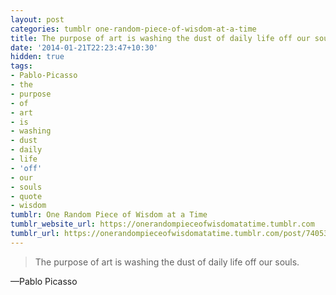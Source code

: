 ```yaml
---
layout: post
categories: tumblr one-random-piece-of-wisdom-at-a-time
title: The purpose of art is washing the dust of daily life off our souls.
date: '2014-01-21T22:23:47+10:30'
hidden: true
tags:
- Pablo-Picasso
- the
- purpose
- of
- art
- is
- washing
- dust
- daily
- life
- 'off'
- our
- souls
- quote
- wisdom
tumblr: One Random Piece of Wisdom at a Time
tumblr_website_url: https://onerandompieceofwisdomatatime.tumblr.com
tumblr_url: https://onerandompieceofwisdomatatime.tumblr.com/post/74053584488/the-purpose-of-art-is-washing-the-dust-of-daily
---
```

> The purpose of art is washing the dust of daily life off our souls.

—Pablo Picasso
